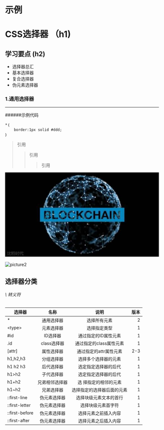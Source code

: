 # 示例
# CSS选择器 （h1)

## 学习要点 (h2)

- 选择器总汇
- 基本选择器
- 复合选择器
- 伪元素选择器

### 1.通用选择器
***
######示例代码

```
*｛
    border:1px solid #ddd;
｝
```
>引用
>>引用
>>>引用

![picture]( ./p1.jpg "图片")

![picture2](https://upload-images.jianshu.io/upload_images/6860761-fd2f51090a890873.jpg?imageMogr2/auto-orient/strip%7CimageView2/2/w/550 "图片2")


## 选择器分类
###### \ 转义符
选择器|名称|说明|版本|
--|:--:|:--:|--:
*|通用选择器|选择所有元素|2
\<type\>|元素选择器|选择指定类型|1
\#id|ID选择器|通过指定的ID属性元素|1
\.id|class选择器|通过指定的class属性元素|1
[attr]|属性选择器|通过指定的attr属性元素|2-3
h1,h2,h3|分组选择器|选择多个选择器的元素|1
h1 h2 h3|后代选择器|选定指定选择器的后代|1
h1>h2|子代选择器|选定指定选择器的后代|1
h1+h2|兄弟相邻选择器|选 择指定的相邻的元素|1
h1~h2|兄弟选择器|选择指定的选择器后面的元素|1
::first-line|伪元素选择器|选择块级元素文本的首行|1
::first-letter|伪元素选择器|选择块级元素首字符|1
::first-before|伪元素选择器|选择元素之前插入内容|1
::first-after|伪元素选择器|选择元素之后插入内容|1
